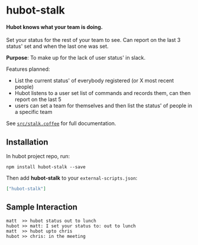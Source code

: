 # hubot-stalk

#### Hubot knows what your team is doing.

Set your status for the rest of your team to see.
Can report on the last 3 status' set and when the last one was set.

**Purpose**: To make up for the lack of user status' in slack.

Features planned:

* List the current status' of everybody registered (or X most recent people)
* Hubot listens to a user set list of commands and records them, can then report on the last 5
* users can set a team for themselves and then list the status' of people in a specific team

See [`src/stalk.coffee`](src/stalk.coffee) for full documentation.

## Installation

In hubot project repo, run:

`npm install hubot-stalk --save`

Then add **hubot-stalk** to your `external-scripts.json`:

```json
["hubot-stalk"]
```

## Sample Interaction

```
matt  >> hubot status out to lunch
hubot >> matt: I set your status to: out to lunch
matt  >> hubot upto chris
hubot >> chris: in the meeting
```
